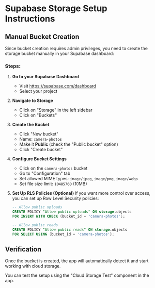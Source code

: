 # Supabase Storage Setup Instructions

## Manual Bucket Creation

Since bucket creation requires admin privileges, you need to create the storage bucket manually in your Supabase dashboard:

### Steps:

1. **Go to your Supabase Dashboard**
   - Visit https://supabase.com/dashboard
   - Select your project

2. **Navigate to Storage**
   - Click on "Storage" in the left sidebar
   - Click on "Buckets"

3. **Create the Bucket**
   - Click "New bucket"
   - Name: `camera-photos`
   - Make it **Public** (check the "Public bucket" option)
   - Click "Create bucket"

4. **Configure Bucket Settings**
   - Click on the `camera-photos` bucket
   - Go to "Configuration" tab
   - Set allowed MIME types: `image/jpeg`, `image/png`, `image/webp`
   - Set file size limit: `10485760` (10MB)

5. **Set Up RLS Policies (Optional)**
   If you want more control over access, you can set up Row Level Security policies:
   
   ```sql
   -- Allow public uploads
   CREATE POLICY "Allow public uploads" ON storage.objects
   FOR INSERT WITH CHECK (bucket_id = 'camera-photos');
   
   -- Allow public reads
   CREATE POLICY "Allow public reads" ON storage.objects
   FOR SELECT USING (bucket_id = 'camera-photos');
   ```

## Verification

Once the bucket is created, the app will automatically detect it and start working with cloud storage.

You can test the setup using the "Cloud Storage Test" component in the app.